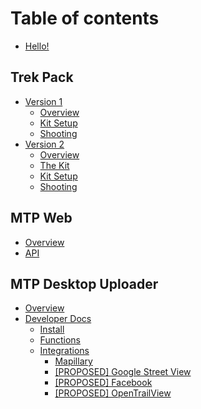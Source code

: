 # Table of contents

* [Hello!](README.md)

## Trek Pack

* [Version 1](trek-pack/v1/README.md)
  * [Overview](trek-pack/v1/overview.md)
  * [Kit Setup](trek-pack/v1/kit-setup.md)
  * [Shooting](trek-pack/v1/shooting.md)
* [Version 2](trek-pack/v2/README.md)
  * [Overview](trek-pack/v2/overview.md)
  * [The Kit](trek-pack/v2/the-kit.md)
  * [Kit Setup](trek-pack/v2/kit-setup.md)
  * [Shooting](trek-pack/v2/shooting.md)

## MTP Web

* [Overview](mtp-web/untitled.md)
* [API](mtp-web/api.md)

## MTP Desktop Uploader

* [Overview](mtp-desktop-uploader/overview.md)
* [Developer Docs](mtp-desktop-uploader/developer-docs/README.md)
  * [Install](mtp-desktop-uploader/developer-docs/install.md)
  * [Functions](mtp-desktop-uploader/developer-docs/functions.md)
  * [Integrations](mtp-desktop-uploader/developer-docs/integrations/README.md)
    * [Mapillary](mtp-desktop-uploader/developer-docs/integrations/mapillary.md)
    * [\[PROPOSED\] Google Street View](mtp-desktop-uploader/developer-docs/integrations/google-street-view.md)
    * [\[PROPOSED\] Facebook](mtp-desktop-uploader/developer-docs/integrations/facebook.md)
    * [\[PROPOSED\] OpenTrailView](mtp-desktop-uploader/developer-docs/integrations/opentrailview.md)

